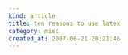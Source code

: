 ```yaml
--- 
kind: article
title: ten reasons to use latex
category: misc
created_at: 2007-06-21 20:21:46
---
```



